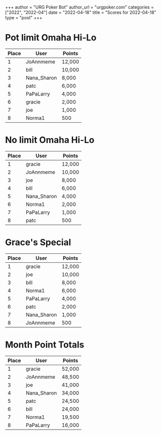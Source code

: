 +++
author = "URG Poker Bot"
author_url = "urgpoker.com"
categories = ["2022", "2022-04"]
date = "2022-04-18"
title = "Scores for 2022-04-18"
type = "post"
+++
# Pot limit Omaha Hi-Lo

| Place | User | Points |
|-------|------|--------|
| 1 | JoAnnmeme | 12,000 |
| 2 | bill | 10,000 |
| 3 | Nana_Sharon | 8,000 |
| 4 | patc | 6,000 |
| 5 | PaPaLarry | 4,000 |
| 6 | gracie | 2,000 |
| 7 | joe | 1,000 |
| 8 | Norma1 | 500 |

# No limit Omaha Hi-Lo

| Place | User | Points |
|-------|------|--------|
| 1 | gracie | 12,000 |
| 2 | JoAnnmeme | 10,000 |
| 3 | joe | 8,000 |
| 4 | bill | 6,000 |
| 5 | Nana_Sharon | 4,000 |
| 6 | Norma1 | 2,000 |
| 7 | PaPaLarry | 1,000 |
| 8 | patc | 500 |

# Grace's Special

| Place | User | Points |
|-------|------|--------|
| 1 | gracie | 12,000 |
| 2 | joe | 10,000 |
| 3 | bill | 8,000 |
| 4 | Norma1 | 6,000 |
| 5 | PaPaLarry | 4,000 |
| 6 | patc | 2,000 |
| 7 | Nana_Sharon | 1,000 |
| 8 | JoAnnmeme | 500 |

# Month Point Totals

| Place | User | Points |
|-------|------|--------|
| 1 | gracie | 52,000 |
| 2 | JoAnnmeme | 48,500 |
| 3 | joe | 41,000 |
| 4 | Nana_Sharon | 34,000 |
| 5 | patc | 24,500 |
| 6 | bill | 24,000 |
| 7 | Norma1 | 19,500 |
| 8 | PaPaLarry | 16,000 |
